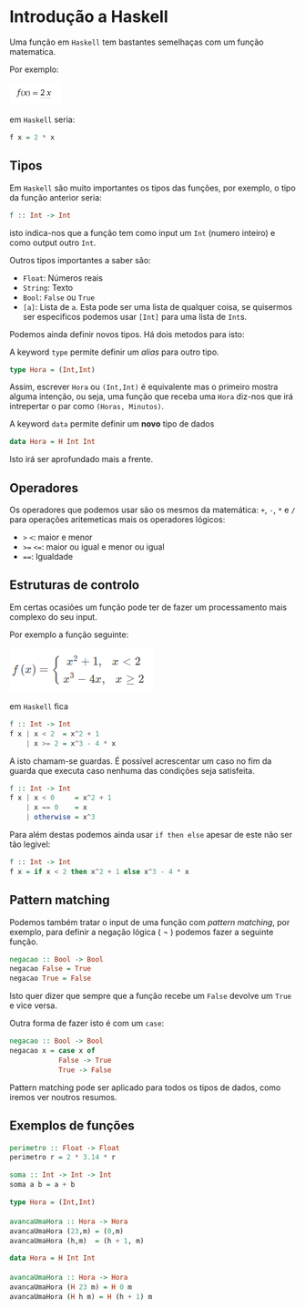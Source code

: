 # Introdução a Haskell

Uma função em `Haskell` tem bastantes semelhaças com um função matematica.

Por exemplo:

![mathfunc](mathfunc.png)

em `Haskell` seria:

```Haskell
f x = 2 * x
```

## Tipos
Em `Haskell` são muito importantes os tipos das funções, por exemplo, o tipo da
função anterior seria:
```Haskell
f :: Int -> Int
```
isto indica-nos que a função tem como input um `Int` (numero inteiro) e como
output outro `Int`.

Outros tipos importantes a saber são:

- `Float`: Números reais
- `String`: Texto
- `Bool`: `False` ou `True`
- `[a]`: Lista de `a`. Esta pode ser uma lista de qualquer coisa, se quisermos ser especificos podemos usar `[Int]` para uma lista de `Int`s.

Podemos ainda definir novos tipos. Há dois metodos para isto:

A keyword `type` permite definir um *alias* para outro tipo.
```Haskell
type Hora = (Int,Int)
```
Assim, escrever `Hora` ou `(Int,Int)` é equivalente mas o primeiro mostra alguma intenção, ou seja, uma função que receba uma `Hora` diz-nos que irá intrepertar o par como `(Horas, Minutos)`.

A keyword `data` permite definir um **novo** tipo de dados
```Haskell
data Hora = H Int Int
```

Isto irá ser aprofundado mais a frente.

## Operadores
Os operadores que podemos usar são os mesmos da matemática: `+`, `-`, `*` e `/` para operações aritemeticas mais os operadores lógicos:

- `>` `<`: maior e menor
- `>=` `<=`: maior ou igual e menor ou igual
- `==`: Igualdade

## Estruturas de controlo
Em certas ocasiões um função pode ter de fazer um processamento mais complexo do
seu input.

Por exemplo a função seguinte:

![mathfuncpartes](mathfuncpartes.png)

em `Haskell` fica
```Haskell
f :: Int -> Int
f x | x < 2  = x^2 + 1
    | x >= 2 = x^3 - 4 * x
```
A isto chamam-se guardas. É possível acrescentar um caso no fim da guarda que executa caso nenhuma das condições seja satisfeita.
```Haskell
f :: Int -> Int
f x | x < 0     = x^2 + 1
    | x == 0    = x
    | otherwise = x^3
```

Para além destas podemos ainda usar `if then else` apesar de este não ser tão legivel:
```Haskell
f :: Int -> Int
f x = if x < 2 then x^2 + 1 else x^3 - 4 * x
```

## Pattern matching
Podemos também tratar o input de uma função com *pattern matching*, por exemplo, para definir a negação lógica ( ¬ ) podemos fazer a seguinte função.
```Haskell
negacao :: Bool -> Bool
negacao False = True
negacao True = False
```

Isto quer dizer que sempre que a função recebe um `False` devolve um `True` e vice versa.

Outra forma de fazer isto é com um `case`:
```Haskell
negacao :: Bool -> Bool
negacao x = case x of
            False -> True
            True -> False
```

Pattern matching pode ser aplicado para todos os tipos de dados, como iremos ver noutros resumos.

## Exemplos de funções

```Haskell
perimetro :: Float -> Float
perimetro r = 2 * 3.14 * r
```

```Haskell
soma :: Int -> Int -> Int
soma a b = a + b
```

```Haskell
type Hora = (Int,Int)

avancaUmaHora :: Hora -> Hora
avancaUmaHora (23,m) = (0,m)
avancaUmaHora (h,m)  = (h + 1, m)
```

```Haskell
data Hora = H Int Int

avancaUmaHora :: Hora -> Hora
avancaUmaHora (H 23 m) = H 0 m
avancaUmaHora (H h m) = H (h + 1) m
```
